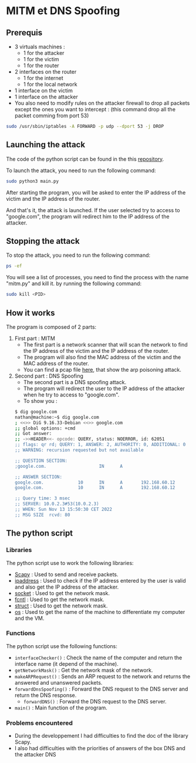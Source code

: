 # MITM et DNS Spoofing

## Prerequis

* 3 virtuals machines :
    * 1 for the attacker
    * 1 for the victim
    * 1 for the router
* 2 interfaces on the router
    * 1 for the internet
    * 1 for the local network
* 1 interface on the victim
* 1 interface on the attacker
* You also need to modify rules on the attacker firewall to drop all packets except the ones you want to intercept : (this command drop all the packet comming from port 53)
```bash
sudo /usr/sbin/iptables -A FORWARD -p udp --dport 53 -j DROP
```

## Launching the attack

The code of the python script can be found in the this [repository](https://github.com/Wiibleyde/MITM). 

To launch the attack, you need to run the following command:
```bash
sudo python3 main.py
```

After starting the program, you will be asked to enter the IP address of the victim and the IP address of the router.

And that's it, the attack is launched.
If the user selected try to access to "google.com", the program will redirect him to the IP address of the attacker.

## Stopping the attack

To stop the attack, you need to run the following command:
```bash
ps -ef
```

You will see a list of processes, you need to find the process with the name "mitm.py" and kill it. by running the following command:
```bash
sudo kill <PID>
```

## How it works

The program is composed of 2 parts:
1) First part : MITM
    - The first part is a network scanner that will scan the network to find the IP address of the victim and the IP address of the router. 
    - The program will also find the MAC address of the victim and the MAC address of the router. 
    - You can find a pcap file [here](./assets/arp_poisoning.pcap), that show the arp poisoning attack.
2) Second part : DNS Spoofing
    - The second part is a DNS spoofing attack. 
    - The program will redirect the user to the IP address of the attacker when he try to access to "google.com". 
    - To show you :
    ```bash
    $ dig google.com
    nathan@machine:~$ dig google.com
    ; <<>> DiG 9.16.33-Debian <<>> google.com
    ;; global options: +cmd
    ;; Got answer:
    ;; ->>HEADER<<- opcode: QUERY, status: NOERROR, id: 62051
    ;; flags: qr rd; QUERY: 1, ANSWER: 2, AUTHORITY: 0, ADDITIONAL: 0
    ;; WARNING: recursion requested but not available

    ;; QUESTION SECTION:
    ;google.com.                    IN      A

    ;; ANSWER SECTION:
    google.com.             10      IN      A       192.168.60.12
    google.com.             10      IN      A       192.168.60.12

    ;; Query time: 3 msec
    ;; SERVER: 10.0.2.3#53(10.0.2.3)
    ;; WHEN: Sun Nov 13 15:50:30 CET 2022
    ;; MSG SIZE  rcvd: 80
    ```
## The python script

### Libraries

The python script use to work the following libraries:
- [Scapy](https://scapy.net/) : Used to send and receive packets. 
- [ipaddress](https://docs.python.org/3/library/ipaddress.html) : Used to check if the IP address entered by the user is valid and also get the IP address of the attacker.
- [socket](https://docs.python.org/3/library/socket.html) : Used to get the network mask.
- [fcntl](https://docs.python.org/3/library/fcntl.html) : Used to get the network mask.
- [struct](https://docs.python.org/3/library/struct.html) : Used to get the network mask.
- [os](https://docs.python.org/3/library/os.html) : Used to get the name of the machine to differentiate my computer and the VM.

### Functions

The python script use the following functions:
- `interfaceChecker()` : Check the name of the computer and return the interface name (it depend of the machine).
- `getNetworkMask()` : Get the network mask of the network.
- `makeARPRequest()` : Sends an ARP request to the network and returns the answered and unanswered packets.
- `forwardDnsSpoofing()` : Forward the DNS request to the DNS server and return the DNS response.
    - `forwardDNS()` : Forward the DNS request to the DNS server.
- `main()` : Main function of the program.

### Problems encountered

- During the developpement I had difficulties to find the doc of the library Scapy. 
- I also had difficulties with the priorities of answers of the box DNS and the attacker DNS